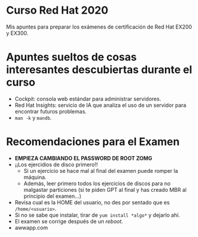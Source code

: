 # Curso Red Hat 2020

Mis apuntes para preparar los exámenes de certificación de Red Hat EX200 y EX300.

# Apuntes sueltos de cosas interesantes descubiertas durante el curso

- Cockpit: consola web estándar para administrar servidores.
- Red Hat Insights: servicio de IA que analiza el uso de un servidor para encontrar futuros problemas.
- `man -k` y `mandb`.

# Recomendaciones para el Examen

- **EMPIEZA CAMBIANDO EL PASSWORD DE ROOT ZOMG**
- ¡¡Los ejercidios de disco primero!!
    - Si un ejercicio se hace mal al final del examen puede romper la máquina.
    - Además, leer primero todos los ejercicios de discos para no malgastar particiones (si te piden GPT al final y has creado MBR al principio del examen...)
- Revisa cual es la HOME del usuario, no des por sentado que es `/home/<usuario>`.
- Si no se sabe que instalar, tirar de `yum install *algo*` y dejarlo ahí.
- El examen se corrige después de un _reboot_.
- awwapp.com
